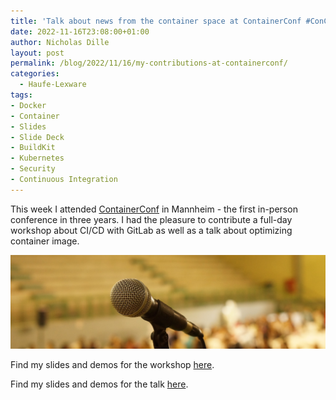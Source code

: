 ```yaml
---
title: 'Talk about news from the container space at ContainerConf #ConConf2022'
date: 2022-11-16T23:08:00+01:00
author: Nicholas Dille
layout: post
permalink: /blog/2022/11/16/my-contributions-at-containerconf/
categories:
  - Haufe-Lexware
tags:
- Docker
- Container
- Slides
- Slide Deck
- BuildKit
- Kubernetes
- Security
- Continuous Integration
---
```

This week I attended [ContainerConf](https://www.containerconf.de) in Mannheim - the first in-person conference in three years. I had the pleasure to contribute a full-day workshop about CI/CD with GitLab as well as a talk about optimizing container image.

<img src="/media/2022/11/joao-cruz-IkEpl3JkVqU-unsplash.jpg" style="object-fit: cover; object-position: center 70%; width: 100%; height: 150px;" />

<!--more-->

Find my slides and demos for the workshop [here](https://github.com/nicholasdille/container-slides/releases/tag/20221115).

Find my slides and demos for the talk [here](https://github.com/nicholasdille/container-slides/releases/tag/20221116).